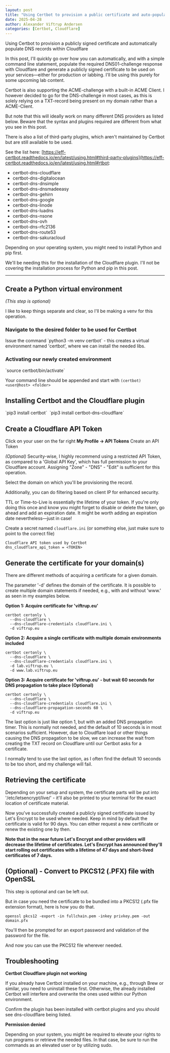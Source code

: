 ```yaml
---
layout: post
title: "Using Certbot to provision a public certificate and auto-populate DNS records in Cloudflare"
date: 2025-04-28
author: Alexander Viftrup Andersen
categories: [Certbot, Cloudflare]
---
```

Using Certbot to provision a publicly signed certificate and automatically populate DNS records within Cloudflare

In this post, I'll quickly go over how you can automatically, and with a simple command line statement, populate the required DNS01-challenge response with Cloudflare and generate a publicly signed certificate to be used on your services—either for production or labbing. I'll be using this purely for some upcoming lab content.

Certbot is also supporting the ACME-challenge with a built-in ACME Client. I however decided to go for the DNS-challenge in most cases, as this is solely relying on a TXT-record being present on my domain rather than a ACME-Client.

But note that this will ideally work on many different DNS providers as listed below. Beware that the syntax and plugins required are different from what you see in this post.

There is also a list of third-party plugins, which aren't maintained by Certbot but are still available to be used. 

See the list here:
[https://eff-certbot.readthedocs.io/en/latest/using.html#third-party-plugins](https://eff-certbot.readthedocs.io/en/latest/using.html#rtbot:
- certbot-dns-cloudflare
- certbot-dns-digitalocean
- certbot-dns-dnsimple
- certbot-dns-dnsmadeeasy
- certbot-dns-gehirn
- certbot-dns-google
- certbot-dns-linode
- certbot-dns-luadns
- certbot-dns-nsone
- certbot-dns-ovh
- certbot-dns-rfc2136
- certbot-dns-route53
- certbot-dns-sakuracloud

Depending on your operating system, you might need to install Python and pip first. 

We'll be needing this for the installation of the Cloudflare plugin. I'll not be covering the installation process for Python and pip in this post.
<hr>
<h2>Create a Python virtual environment</h2> <i>(This step is optional)</i>

I like to keep things separate and clear, so I'll be making a venv for this operation.

<h3>Navigate to the desired folder to be used for Certbot</h3>
Issue the command `python3 -m venv certbot` - this creates a virtual environment named 'certbot', where we can install the needed libs.

<h3>Activating our newly created environment</h3>
`source certbot/bin/activate`

Your command line should be appended and start with `(certbot) <user@host> <folder>`

<h2>Installing Certbot and the Cloudflare plugin</h2>
`pip3 install certbot` 
`pip3 install certbot-dns-cloudflare`

<h2> Create a Cloudflare API Token</h2>
Click on your user on the far right <b>My Profile -> API Tokens</b>
Create an API Token  

*(Optional)* Security-wise, I highly recommend using a restricted API Token, as compared to a 'Global API Key', which has full permission to your Cloudflare account. Assigning "Zone" - "DNS" - "Edit" is sufficient for this operation. 

Select the domain on which you'll be provisioning the record.

Additionally, you can do filtering based on client IP for enhanced security.

TTL or Time-to-Live is essentially the lifetime of your token. If you're only doing this once and know you might forget to disable or delete the token, go ahead and add an expiration date. It might be worth adding an expiration date nevertheless—just in case!

Create a secret named `cloudflare.ini` (or something else, just make sure to point to the correct file)
```text
Cloudflare API token used by Certbot
dns_cloudflare_api_token = <TOKEN>
```
<h2>Generate the certificate for your domain(s)</h2>

There are different methods of acquiring a certificate for a given domain. 

The parameter '-d' defines the domain of the certificate. It is possible to create multiple domain statements if needed, e.g., with and without 'www.' as seen in my examples below.

<b>Option 1: Acquire certificate for 'viftrup.eu'</b>
```text
certbot certonly \
  --dns-cloudflare \
  --dns-cloudflare-credentials cloudflare.ini \
  -d viftrup.eu
```
**Option 2: Acquire a single certificate with multiple domain environments included**
```text
certbot certonly \
  --dns-cloudflare \
  --dns-cloudflare-credentials cloudflare.ini \
  -d lab.viftrup.eu \
  -d www.lab.viftrup.eu
```

**Option 3: Acquire certificate for 'viftrup.eu' - but wait 60 seconds for DNS propagation to take place (Optional)**
```text
certbot certonly \
  --dns-cloudflare \
  --dns-cloudflare-credentials cloudflare.ini \
  --dns-cloudflare-propagation-seconds 60 \
  -d viftrup.eu
```

The last option is just like option 1, but with an added DNS propagation timer. This is normally not needed, and the default of 10 seconds is in most scenarios sufficient. However, due to Cloudflare load or other things causing the DNS propagation to be slow, we can increase the wait from creating the TXT record on Cloudflare until our Certbot asks for a certificate.

I normally tend to use the last option, as I often find the default 10 seconds to be too short, and my challenge will fail.

<h2>Retrieving the certificate</h2>
Depending on your setup and system, the certificate parts will be put into '/etc/letsencrypt/live/<domain>' - it'll also be printed to your terminal for the exact location of certificate material.

Now you've successfully created a publicly signed certificate issued by Let's Encrypt to be used where needed. Keep in mind by default the certificate is valid for 90 days. You can either request a new certificate or renew the existing one by then.

**Note that in the near future Let's Encrypt and other providers will decrease the lifetime of certificates. Let's Encrypt has announced they'll start rolling out certificates with a lifetime of 47 days and short-lived certificates of 7 days.**

<h2>(Optional) - Convert to PKCS12 (.PFX) file with OpenSSL</h2>
This step is optional and can be left out.

But in case you need the certificate to be bundled into a PKCS12 (.pfx file extension format), here is how you do that.

```text
openssl pkcs12 -export -in fullchain.pem -inkey privkey.pem -out domain.pfx
```

You'll then be prompted for an export password and validation of the password for the file.

And now you can use the PKCS12 file wherever needed.

<h2>Troubleshooting</h2>

**Certbot Cloudflare plugin not working**

If you already have Certbot installed on your machine, e.g., through Brew or similar, you need to uninstall these first. 
Otherwise, the already installed Certbot will interfere and overwrite the ones used within our Python environment.

Confirm the plugin has been installed with certbot plugins and you should see dns-cloudflare being listed.

**Permission denied**

Depending on your system, you might be required to elevate your rights to run programs or retrieve the needed files. In that case, be sure to run the commands as an elevated user or by utilizing sudo.

